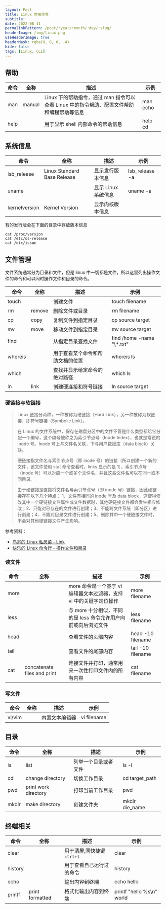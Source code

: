 ```yaml
---
layout: Post
title: Linux 常用命令
subtitle:
date: 2022-08-11
permalinkPattern: /post/:year/:month/:day/:slug/
headerImage: /img/linux.png
useHeaderImage: true
headerMask: rgba(0, 0, 0, .4)
hide: false
tags: [Linux, CLI]
---
```


## 帮助

| 命令 | 全称   | 描述                                                                                       | 示例     |
| ---- | ------ | ------------------------------------------------------------------------------------------ | -------- |
| man  | manual | Linux 下的帮助指令，通过 man 指令可以查看 Linux 中的指令帮助、配置文件帮助和编程帮助等信息 | man echo |
| help |        | 用于显示 shell 内部命令的帮助信息                                                          | help cd  |

## 系统信息

| 命令          | 全称                        | 描述                | 示例           |
| ------------- | --------------------------- | ------------------- | -------------- |
| lsb_release   | Linux Standard Base Release | 显示发行版本信息    | lsb_release -a |
| uname         |                             | 显示 Linux 系统信息 | uname -a       |
| kernelversion | Kernel Version              | 显示内核版本信息    |                |

有的发行版会在下面的目录中存放版本信息

```shell
cat /proc/version
cat /etc/os-release
cat /etc/issue
```

## 文件管理

文件系统通常分为目录和文件，但是 linux 中一切都是文件，所以这里列出操作文件的命令和可以同时操作文件和目录的命令。

| 命令    | 全称   | 描述                             | 示例                        |
| ------- | ------ | -------------------------------- | --------------------------- |
| touch   |        | 创建文件                         | touch filename              |
| rm      | remove | 删除文件或目录                   | rm filename                 |
| cp      | copy   | 复制文件到指定目录               | cp source target            |
| mv      | move   | 移动文件到指定目录               | mv source target            |
| find    |        | 从指定目录查找文件               | find /home -name "\\\*.txt" |
| whereis |        | 用于查看某个命令和帮助文档的位置 | whereis ls                  |
| which   |        | 查找并显示给定命令的绝对路径     | which ls                    |
| ln      | link   | 创建硬连接和符号链接             | ln source target            |

### 硬链接与软链接

> Linux 链接分两种，一种被称为硬链接（Hard Link），另一种被称为软链接，即符号链接（Symbolic Link）。
>
> 在 Linux 的文件系统中，保存在磁盘分区中的文件不管是什么类型都给它分配一个编号，这个编号被称之为索引节点号（Inode Index），也就是常说的 inode 号。Inode 号上与文件名关联，下与用户数据库（data block）关联。
>
> 硬链接指文件名与索引节点号（即 inode 号）的链接（所以创建一个新的文件，该文件使用 stat 命令查看时，links 显示的是 1），索引节点号（inode 号）可以对应一个或多个文件名，并且这些文件名可以在同一或不同目录。
>
> 由于硬链接是直接将文件名与索引节点号（即 inode 号）链接，因此硬链接存在以下几个特点： 1、文件有相同的 inode 号及 data block，这使得修改其中一个硬链接文件属性或文件数据时，其他硬链接文件都会发生相应修改；2、只能对已存在的文件进行创建；3、不能跨文件系统（即分区）进行创建；4、不能对目录文件进行创建；5、删除其中一个硬链接文件时，不会对其他硬链接文件产生影响。

参考资料：

- [鸟哥的 Linux 私房菜 - Link](https://linux.vbird.org/linux_basic/centos7/0230filesystem.php#link)
- [快乐的 Linux 命令行 - 操作文件和目录](http://billie66.github.io/TLCL/book/chap05.html)

### 读文件

| 命令 | 全称                        | 描述                                                                | 示例              |
| ---- | --------------------------- | ------------------------------------------------------------------- | ----------------- |
| more |                             | more 命令是一个基于 vi 编辑器文本过滤器，支持 vi 中的关键字定位操作 | more filename     |
| less |                             | 与 more 十分相似，不同的是 less 命令允许用户向前或向后浏览文件      | less filename     |
| head |                             | 查看文件的头部内容                                                  | head -10 filename |
| tail |                             | 查看文件的尾部内容                                                  | tail -10 filename |
| cat  | concatenate files and print | 连接文件并打印，通常用来一次性打印文件内的所有内容                  | cat filename      |

### 写文件

| 命令   | 全称 | 描述           | 示例        |
| ------ | ---- | -------------- | ----------- |
| vi/vim |      | 内置文本编辑器 | vi filename |

## 目录

| 命令  | 全称                 | 描述                 | 示例           |
| ----- | -------------------- | -------------------- | -------------- |
| ls    | list                 | 列举一个目录或者文件 | ls -l          |
| cd    | change directory     | 切换工作目录         | cd target_path |
| pwd   | print work directory | 打印当前工作目录     | pwd            |
| mkdir | make directory       | 创建文件夹           | mkdir die_name |

## 终端相关

| 命令    | 全称            | 描述                      | 示例                      |
| ------- | --------------- | ------------------------- | ------------------------- |
| clear   |                 | 用于清屏,同快捷键`ctrl+l` | clear                     |
| history |                 | 用于查看自己运行过的命令  | history                   |
| echo    |                 | 输出内容到终端            | echo hello                |
| printf  | print formatted | 格式化输出内容到终端      | printf "hello %s\n" world |
